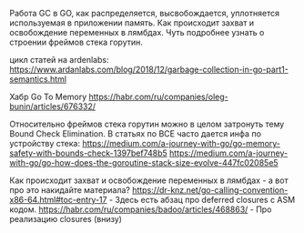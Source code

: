 
Работа GC в GO, как распределяется, высвобождается, уплотняется используемая в приложении память.
Как происходит захват и освобождение переменных в лямбдах. 
Чуть подробнее узнать о строении фреймов стека горутин.

цикл статей на ardenlabs:
https://www.ardanlabs.com/blog/2018/12/garbage-collection-in-go-part1-semantics.html

Хабр Go To Memory
https://habr.com/ru/companies/oleg-bunin/articles/676332/


Относительно фреймов стека горутин можно в целом затронуть тему Bound Check Elimination. В статьях по BCE часто дается инфа по устройству стека:
https://medium.com/a-journey-with-go/go-memory-safety-with-bounds-check-1397bef748b5
https://medium.com/a-journey-with-go/go-how-does-the-goroutine-stack-size-evolve-447fc02085e5


Как происходит захват и освобождение переменных в лямбдах - а вот про это накидайте материала?
https://dr-knz.net/go-calling-convention-x86-64.html#toc-entry-17 - Здесь есть абзац про deferred closures с ASM кодом.
https://habr.com/ru/companies/badoo/articles/468863/ - Про реализацию closures (внизу)